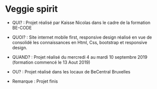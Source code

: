 Veggie spirit
==

* QUI? : Projet réalisé par Kaisse Nicolas dans le cadre de la formation BE-CODE

* QUOI? : Site internet mobile first, responsive design réalisé en vue de consolidé les connaissances en Html, Css, bootstrap et responsive design.

* QUAND? : Projet réalisé du mercredi 4 au mardi 10 septembre 2019 (formation commencé le 13 Aout 2019)

* OU? : Projet réalisé dans les locaux de BeCentral Bruxelles

* Remarque : Projet finis
